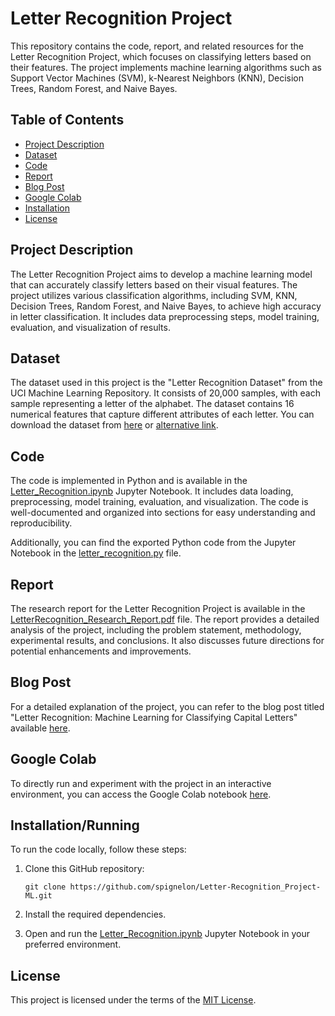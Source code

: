 # Letter Recognition Project

This repository contains the code, report, and related resources for the Letter Recognition Project, which focuses on classifying letters based on their features. The project implements machine learning algorithms such as Support Vector Machines (SVM), k-Nearest Neighbors (KNN), Decision Trees, Random Forest, and Naive Bayes.

## Table of Contents
- [Project Description](#project-description)
- [Dataset](#dataset)
- [Code](#code)
- [Report](#report)
- [Blog Post](#blog-post)
- [Google Colab](#google-colab)
- [Installation](#installationrunning)
- [License](#license)

## Project Description

The Letter Recognition Project aims to develop a machine learning model that can accurately classify letters based on their visual features. The project utilizes various classification algorithms, including SVM, KNN, Decision Trees, Random Forest, and Naive Bayes, to achieve high accuracy in letter classification. It includes data preprocessing steps, model training, evaluation, and visualization of results.

## Dataset

The dataset used in this project is the "Letter Recognition Dataset" from the UCI Machine Learning Repository. It consists of 20,000 samples, with each sample representing a letter of the alphabet. The dataset contains 16 numerical features that capture different attributes of each letter. You can download the dataset from [here](https://archive.ics.uci.edu/dataset/59/letter+recognition) or [alternative link](https://github.com/spignelon/Letter-Recognition_Project-ML/blob/main/letter%2Brecognition.zip).

## Code

The code is implemented in Python and is available in the [Letter_Recognition.ipynb](https://github.com/spignelon/Letter-Recognition_Project-ML/blob/main/Letter_Recognition.ipynb) Jupyter Notebook. It includes data loading, preprocessing, model training, evaluation, and visualization. The code is well-documented and organized into sections for easy understanding and reproducibility.

Additionally, you can find the exported Python code from the Jupyter Notebook in the [letter_recognition.py](https://github.com/spignelon/Letter-Recognition_Project-ML/blob/main/letter_recognition.py) file.

## Report

The research report for the Letter Recognition Project is available in the [LetterRecognition_Research_Report.pdf](https://github.com/spignelon/Letter-Recognition_Project-ML/blob/main/LetterRecognition_Research_Report.pdf) file. The report provides a detailed analysis of the project, including the problem statement, methodology, experimental results, and conclusions. It also discusses future directions for potential enhancements and improvements.

## Blog Post

For a detailed explanation of the project, you can refer to the blog post titled "Letter Recognition: Machine Learning for Classifying Capital Letters" available [here](https://paper.wf/spignelon/letter-recognition-machine-learning-for-classifying-capital-letters).

## Google Colab

To directly run and experiment with the project in an interactive environment, you can access the Google Colab notebook [here](https://colab.research.google.com/drive/1Q5wslzpK6YVoUwgkRtORaxXFScUUOJNw).

## Installation/Running

To run the code locally, follow these steps:

1. Clone this GitHub repository:
   ```
   git clone https://github.com/spignelon/Letter-Recognition_Project-ML.git
   ```

2. Install the required dependencies.

3. Open and run the [Letter_Recognition.ipynb](https://github.com/spignelon/Letter-Recognition_Project-ML/blob/main/Letter_Recognition.ipynb) Jupyter Notebook in your preferred environment.

## License

This project is licensed under the terms of the [MIT License](https://github.com/spignelon/Letter-Recognition_Project-ML/blob/main/LICENSE).
